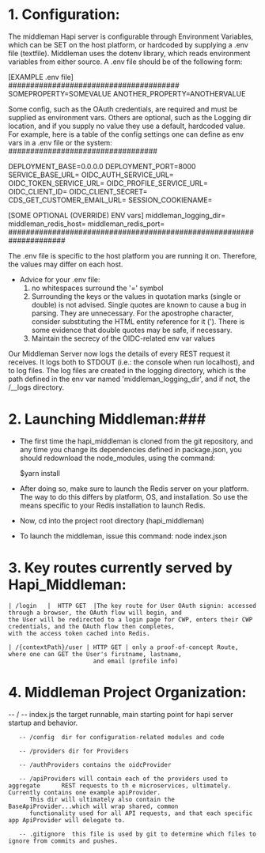 # 1. Configuration:  ###

The middleman Hapi server is configurable through Environment Variables, which can be SET on the host platform, or hardcoded by 
supplying a .env file (textfile). Middleman uses the dotenv library, 
which reads environment variables from either source. A .env
file should be of the following form:

[EXAMPLE .env file]   
#######################################
SOMEPROPERTY=SOMEVALUE
ANOTHER_PROPERTY=ANOTHERVALUE

Some config, such as the OAuth credentials, are required and must be 
supplied as environment vars. Others are optional, such as the Logging
dir location, and if you supply no value they use a default, hardcoded
value. For example, here is a table of the config settings one can 
define as env vars in a .env file or the system:
##################################


DEPLOYMENT_BASE=0.0.0.0
DEPLOYMENT_PORT=8000
SERVICE_BASE_URL=<the service base url>
OIDC_AUTH_SERVICE_URL=<relative url of the auth service>
OIDC_TOKEN_SERVICE_URL=<relative url of the token service>
OIDC_PROFILE_SERVICE_URL=<relative url of the profile service> 
OIDC_CLIENT_ID=<the oidc clientID>
OIDC_CLIENT_SECRET=<the oidc clientSecret>
CDS_GET_CUSTOMER_EMAIL_URL=<relative url of the customer email endpoint>
SESSION_COOKIENAME=<session cookie name>

[SOME OPTIONAL (OVERRIDE) ENV vars]
 middleman_logging_dir=<non-default dir where the middlemans log files 
 should be written>
 middleman_redis_host=<IP address or Hostname of the Redis Server>
 middleman_redis_port=<Port number of the Redis Server>
#####################################################################

The .env file is specific to the host platform you are running it on.
Therefore, the values may differ on each host. 
- Advice for your .env file:  
   1. no whitespaces surround the '=' symbol 
   2. Surrounding the keys or the values in quotation marks (single or double) is not advised. Single quotes
   are known to cause a bug in parsing. They are unnecessary. For the apostrophe character, consider substituting
   the HTML entity reference for it (&apos;). There is some evidence that double quotes may be safe, if necessary.
   3. Maintain the secrecy of the OIDC-related env var values


Our Middleman Server now logs the details of every REST request it
receives. It logs both to STDOUT (i.e.: the console when run localhost),
and to log files. The log files are created in the logging directory,
which is the path defined in the env var named 'middleman_logging_dir',
and if not, the /__logs  directory.




# 2. Launching Middleman:###

 - The first time the hapi_middleman is cloned from the git repository, 
   and any time you change its dependencies 
   defined in package.json, you should redownload the node_modules, using the command:

   $yarn install

 - After doing so, make sure to launch the Redis server on your platform. The   way to do this differs by platform, OS, and installation.
   So use the means specific to your Redis installation to launch Redis.

 - Now, cd into the project root directory (hapi_middleman)
 - To launch the middleman, issue this command: node index.json


# 3. Key routes currently served by Hapi_Middleman: ###

    | /login   |  HTTP GET  |The key route for User OAuth signin: accessed through a browser, the OAuth flow will begin, and
    the User will be redirected to a login page for CWP, enters their CWP credentials, and the OAuth flow then completes,
    with the access token cached into Redis.   

    | /{contextPath}/user | HTTP GET | only a proof-of-concept Route, where one can GET the User's firstname, lastname,
                            and email (profile info)     


 # 4. Middleman Project Organization:

   -- /
       -- index.js the target runnable, main starting point for hapi server
          startup and behavior.  

       -- /config  dir for configuration-related modules and code

       -- /providers dir for Providers

       -- /authProviders contains the oidcProvider

       -- /apiProviders will contain each of the providers used to aggregate      REST requests to th e microservices, ultimately. Currently contains one example apiProvider.
          This dir will ultimately also contain the BaseApiProvider...which will wrap shared, common
          functionality used for all API requests, and that each specific app ApiProvider will delegate to.

       -- .gitignore  this file is used by git to determine which files to ignore from commits and pushes.






